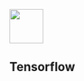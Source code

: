 <img src="https://upload.wikimedia.org/wikipedia/commons/2/2d/Tensorflow_logo.svg" height="60px"></img>
## Tensorflow